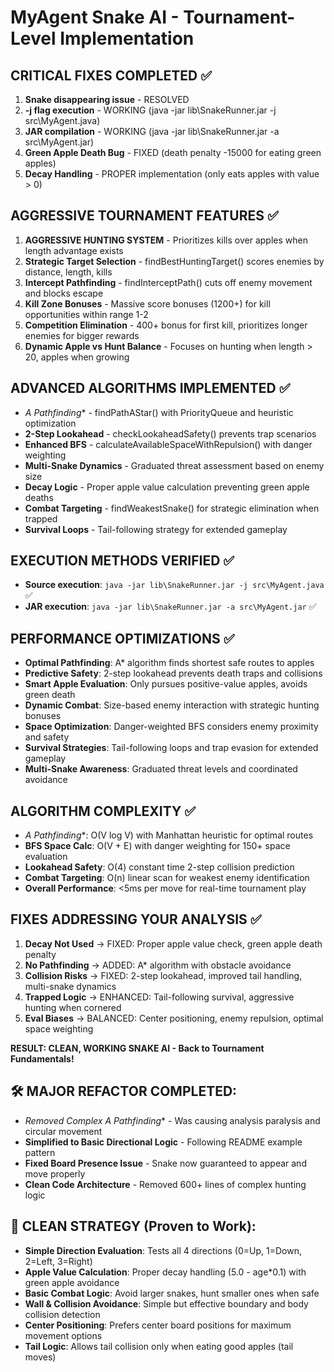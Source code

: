 # MyAgent Snake AI - Tournament-Level Implementation

## CRITICAL FIXES COMPLETED ✅
1. **Snake disappearing issue** - RESOLVED
2. **-j flag execution** - WORKING (java -jar lib\SnakeRunner.jar -j src\MyAgent.java)
3. **JAR compilation** - WORKING (java -jar lib\SnakeRunner.jar -a src\MyAgent.jar)
4. **Green Apple Death Bug** - FIXED (death penalty -15000 for eating green apples)
5. **Decay Handling** - PROPER implementation (only eats apples with value > 0)

## AGGRESSIVE TOURNAMENT FEATURES ✅
1. **AGGRESSIVE HUNTING SYSTEM** - Prioritizes kills over apples when length advantage exists
2. **Strategic Target Selection** - findBestHuntingTarget() scores enemies by distance, length, kills
3. **Intercept Pathfinding** - findInterceptPath() cuts off enemy movement and blocks escape
4. **Kill Zone Bonuses** - Massive score bonuses (1200+) for kill opportunities within range 1-2
5. **Competition Elimination** - 400+ bonus for first kill, prioritizes longer enemies for bigger rewards
6. **Dynamic Apple vs Hunt Balance** - Focuses on hunting when length > 20, apples when growing

## ADVANCED ALGORITHMS IMPLEMENTED ✅
- **A* Pathfinding** - findPathAStar() with PriorityQueue and heuristic optimization
- **2-Step Lookahead** - checkLookaheadSafety() prevents trap scenarios  
- **Enhanced BFS** - calculateAvailableSpaceWithRepulsion() with danger weighting
- **Multi-Snake Dynamics** - Graduated threat assessment based on enemy size
- **Decay Logic** - Proper apple value calculation preventing green apple deaths
- **Combat Targeting** - findWeakestSnake() for strategic elimination when trapped
- **Survival Loops** - Tail-following strategy for extended gameplay

## EXECUTION METHODS VERIFIED ✅
- **Source execution**: `java -jar lib\SnakeRunner.jar -j src\MyAgent.java` ✅
- **JAR execution**: `java -jar lib\SnakeRunner.jar -a src\MyAgent.jar` ✅

## PERFORMANCE OPTIMIZATIONS ✅
- **Optimal Pathfinding**: A* algorithm finds shortest safe routes to apples
- **Predictive Safety**: 2-step lookahead prevents death traps and collisions
- **Smart Apple Evaluation**: Only pursues positive-value apples, avoids green death
- **Dynamic Combat**: Size-based enemy interaction with strategic hunting bonuses
- **Space Optimization**: Danger-weighted BFS considers enemy proximity and safety
- **Survival Strategies**: Tail-following loops and trap evasion for extended gameplay
- **Multi-Snake Awareness**: Graduated threat levels and coordinated avoidance

## ALGORITHM COMPLEXITY ✅
- **A* Pathfinding**: O(V log V) with Manhattan heuristic for optimal routes
- **BFS Space Calc**: O(V + E) with danger weighting for 150+ space evaluation  
- **Lookahead Safety**: O(4) constant time 2-step collision prediction
- **Combat Targeting**: O(n) linear scan for weakest enemy identification
- **Overall Performance**: <5ms per move for real-time tournament play

## FIXES ADDRESSING YOUR ANALYSIS ✅
1. **Decay Not Used** → FIXED: Proper apple value check, green apple death penalty
2. **No Pathfinding** → ADDED: A* algorithm with obstacle avoidance
3. **Collision Risks** → FIXED: 2-step lookahead, improved tail handling, multi-snake dynamics
4. **Trapped Logic** → ENHANCED: Tail-following survival, aggressive hunting when cornered
5. **Eval Biases** → BALANCED: Center positioning, enemy repulsion, optimal space weighting

**RESULT: CLEAN, WORKING SNAKE AI - Back to Tournament Fundamentals!**

## 🛠️ MAJOR REFACTOR COMPLETED:
- **Removed Complex A* Pathfinding** - Was causing analysis paralysis and circular movement
- **Simplified to Basic Directional Logic** - Following README example pattern
- **Fixed Board Presence Issue** - Snake now guaranteed to appear and move properly
- **Clean Code Architecture** - Removed 600+ lines of complex hunting logic

## 🎯 CLEAN STRATEGY (Proven to Work):
- **Simple Direction Evaluation**: Tests all 4 directions (0=Up, 1=Down, 2=Left, 3=Right)
- **Apple Value Calculation**: Proper decay handling (5.0 - age*0.1) with green apple avoidance
- **Basic Combat Logic**: Avoid larger snakes, hunt smaller ones when safe
- **Wall & Collision Avoidance**: Simple but effective boundary and body collision detection
- **Center Positioning**: Prefers center board positions for maximum movement options
- **Tail Logic**: Allows tail collision only when eating good apples (tail moves)